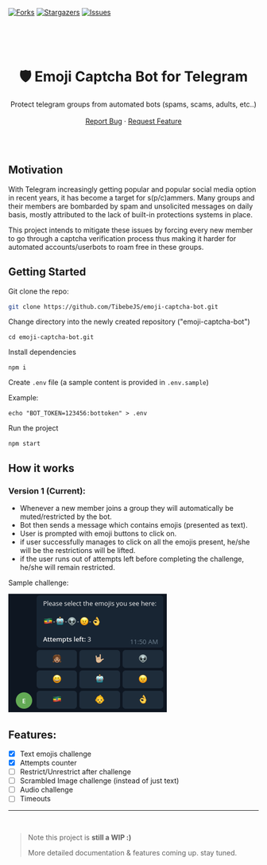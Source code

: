 [![Forks][forks-shield]][forks-url]
[![Stargazers][stars-shield]][stars-url]
[![Issues][issues-shield]][issues-url]
<!-- [![MIT License][license-shield]][license-url] -->


<br />
<p align="center">  
  <br/>
  <h1 align="center">🛡️ Emoji Captcha Bot for Telegram</h1>
  <p align="center">
    Protect telegram groups from automated bots (spams, scams, adults, etc..)
    <br />
    <br />
    <a href="https://github.com/TibebeJS/emoji-captcha-bot/issues">Report Bug</a>
    ·
    <a href="https://github.com/TibebeJS/emoji-captcha-bot/issues">Request Feature</a>
  </p>
  <br/>
  <br/>
</p>

## Motivation
With Telegram increasingly getting popular and popular social media option in recent years, it has become a target for s(p/c)ammers. Many groups and their members are bombarded by spam and unsolicited messages on daily basis, mostly attributed to the lack of built-in protections systems in place.

This project intends to mitigate these issues by forcing every new member to go through a captcha verification process thus making it harder for automated accounts/userbots to roam free in these groups.

## Getting Started

Git clone the repo:
```bash
git clone https://github.com/TibebeJS/emoji-captcha-bot.git
```

Change directory into the newly created repository ("emoji-captcha-bot")
```console
cd emoji-captcha-bot.git
```

Install dependencies
```console
npm i
```

Create `.env` file (a sample content is provided in `.env.sample`)

Example:
```console
echo "BOT_TOKEN=123456:bottoken" > .env
```

Run the project
```console
npm start
```

## How it works

### **Version 1 (Current):**
- Whenever a new member joins a group they will automatically be muted/restricted by the bot.
- Bot then sends a message which contains emojis (presented as text).
- User is prompted with emoji buttons to click on.
- if user successfully manages to click on all the emojis present, he/she will be the restrictions will be lifted.
- if the user runs out of attempts left before completing the challenge, he/she will remain restricted. 

Sample challenge:

![Sample screenshot](docs/sample_captcha.png)


## Features:
- [x] Text emojis challenge
- [x] Attempts counter
- [ ] Restrict/Unrestrict after challenge
- [ ] Scrambled Image challenge (instead of just text)
- [ ] Audio challenge
- [ ] Timeouts
---
<br/>

> Note this project is **still a WIP :)**
>
> More detailed documentation & features coming up. stay tuned.

[forks-shield]: https://img.shields.io/github/forks/TibebeJS/emoji-captcha-bot.svg?style=for-the-badge
[forks-url]: https://github.com/TibebeJS/emoji-captcha-bot/network/members

[stars-shield]: https://img.shields.io/github/stars/TibebeJS/emoji-captcha-bot.svg?style=for-the-badge
[stars-url]: https://github.com/TibebeJS/emoji-captcha-bot/stargazers

[issues-shield]: https://img.shields.io/github/issues/TibebeJS/emoji-captcha-bot.svg?style=for-the-badge
[issues-url]: https://github.com/TibebeJS/emoji-captcha-bot/issues

[license-shield]: https://img.shields.io/github/license/TibebeJS/emoji-captcha-bot.svg?style=for-the-badge
[license-url]: https://github.com/TibebeJS/emoji-captcha-bot/blob/main/LICENSE.txt
